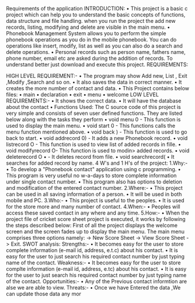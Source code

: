 Requirements of the application
INTRODUCTION:
• This project is a basic c project which can help you to 
understand the basic concepts of functions, data structure and 
file handling. when you run the project the add new records, 
listing, modifying and delete are visible in the main menu.
• Phonebook Management System allows you to perform the 
simple phonebook operations as you do in the mobile 
phonebook. You can do operations like insert, modify, list as 
well as you can also do a search and delete operations.
• Personal records such as person name, fathers name, phone 
number, email etc are asked during the addition of records. To 
understand better just download and execute this project.
REQUIREMENTS:
 
HIGH LEVEL REQUIREMENT:-
• The program may show Add new, List , Exit ,Modify ,Search and so on.
• It also saves the data in correct manner.
• It creates the more number of contact and data.
• This Project contains below files:
• main
• declaration
• exit
• menu
• welcome
LOW LEVEL REQUIREMENTS:-
• It shows the correct data.
• It will have the database about the contact
• Functions Used: The C source code of this project is very simple and 
consists of seven user defined functions. They are listed below along with 
the tasks they perform
• void menu 0 - This function is used to display the main menu.
• void start 0 - This functions calls the menu function mentioned above.
• void back ) - This function is used to go back to start.
• void addrecord 0) - It adds a new Phonebook record.
• void listrecord O - This function is used to view list of added records in fille.
• void modifyrecord O- This function is used to modin> added records.
• void deleterecord O
• - It deletes record from file.
• void searchrecord(
• It searches for added record by name.
4 W's and 1 H's of the project:
 1.Why:-
• To develop a "Phonebook contact" application using c programming.
• This program is very useful no w-a-days to store complete information 
under single contact number.
• This program also has options to deletion and modification of the entered 
contact number.
2.Where:-
• This project can be used in all saving information of a person.
• It will be used in both mobile and PC.
 3.Who:-
• This project is useful to the peoples.
• It is used for the store more and many number of contact.
 4.When:-
• Peoples will access these saved contact in any where and any time.
5.How:-
• When the project file of cricket score sheet project is executed, it works by 
following the steps described below:
First of all the project displays the welcome screen and the screen fades up to display 
the main menu. The main menu comprises three options namely: -> New Score 
Sheet -> View Score Sheet -> Exit.
SWOT analysis:
 Strengths:-
• It becomes easy for the user to store complete information (e-mail id, address, 
e.t.c) about his contact.
• It is easy for the user to just search his required contact number by just typing 
name of the contact.
Weakness:-
• It becomes easy for the user to store complte information (e-mail id, address, 
e.tc) about his contact.
• It is easy for the user to just search his required contact number by just typing 
name of the contact.
Opportunities:-
• Any of the Previous contact informtion are alse we are able to view.
Threats:-
• Once we have Entered the data ,We can update those data any mor
